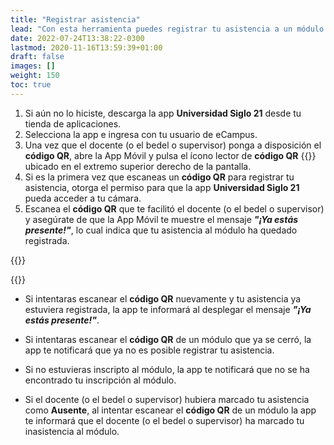 ```yaml
---
title: "Registrar asistencia"
lead: "Con esta herramienta puedes registrar tu asistencia a un módulo con solo escanear un código QR que el docente o el bedel o supervisor te facilitará."
date: 2022-07-24T13:38:22-0300
lastmod: 2020-11-16T13:59:39+01:00
draft: false
images: []
weight: 150
toc: true
---
```


1. Si aún no lo hiciste, descarga la app **Universidad Siglo 21** desde tu tienda de aplicaciones. 
2. Selecciona la app e ingresa con tu usuario de eCampus.
3. Una vez que el docente (o el bedel o supervisor) ponga a disposición el **código QR**, abre la App Móvil y pulsa el ícono lector de **código QR** {{<inline-icon image="qr_code.png" alt="QR code icon">}} ubicado en el extremo superior derecho de la pantalla.
4. Si es la primera vez que escaneas un **código QR** para registrar tu asistencia, otorga el permiso para que la app **Universidad Siglo 21** pueda acceder a tu cámara.
5. Escanea el **código QR** que te facilitó el docente (o el bedel o supervisor) y asegúrate de que la App Móvil te muestre el mensaje **_"¡Ya estás presente!"_**, lo cual indica que tu asistencia al módulo ha quedado registrada.


{{<note text="Si el docente o el bedel o supervisor cargó tu ausencia al módulo, la aplicación te lo informará.">}}
</b>

{{<warning text="Solo podrás registrar tu asistencia una vez.">}}
</b>
- Si intentaras escanear el **código QR** nuevamente y tu asistencia ya estuviera registrada, la app te informará al desplegar el mensaje **_"¡Ya estás presente!"_**.

- Si intentaras escanear el **código QR** de un módulo que ya se cerró, la app te notificará que ya no es posible registrar tu asistencia.

- Si no estuvieras inscripto al módulo, la app te notificará que no se ha encontrado tu inscripción al módulo.

- Si el docente (o el bedel o supervisor) hubiera marcado tu asistencia como **Ausente**, al intentar escanear el **código QR** de un módulo la app te informará que el docente (o el bedel o supervisor) ha marcado tu inasistencia al módulo.
